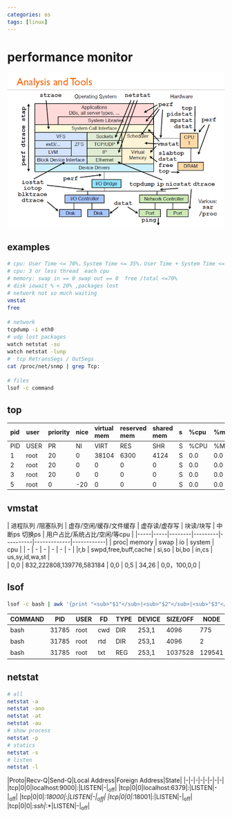 ```yaml
---
categories: os
tags: [linux]    
---
```


# performance monitor
![monitor_tools_linux](/assets/img/monitor_tools_linux.jpg)

## examples
```sh
# cpu: User Time <= 70%，System Time <= 35%，User Time + System Time <= 70%
# cpu: 3 or less thread  each cpu
# memory: swap in == 0 swap out == 0  free /total <=70%	
# disk iowait % < 20% ,packages lost
# network not so much waiting 
vmstat 
free

# network
tcpdump -i eth0
# udp lost packages
watch netstat -su
watch netstat -lunp
#  tcp RetransSegs / OutSegs
cat /proc/net/snmp | grep Tcp:

# files
lsof -c command
```


## top
 
| pid  | user | priority | nice | virtual mem | reserved mem | shared mem | s | %cpu | %mem | total time | command |
| :- | :- | :- | :- | :- | :- | :- | :- | :- | :- | :- | :- |
| PID | USER | PR | NI | VIRT  | RES  | SHR  | S |  %CPU |%MEM |  TIME+   | COMMAND      | 
|  1  | root | 20 |  0 |  38104| 6300 |  4124| S |  0.0  | 0.0 |  1:30.51 | systemd      |                                                                                                                   
|  2  | root | 20 |  0 |      0|  0   |   0  | S |  0.0  | 0.0 |  0:00.44 | kthreadd     |                                                                                                                  
|  3  | root | 20 |  0 |      0|  0   |   0  | S |  0.0  | 0.0 |  0:14.70 | ksoftirqd/0  |                                                                                                               
|  5  | root |  0 |-20 |      0|  0   |   0  | S |  0.0  | 0.0 |  0:00.00 | kworker/0:0H |        

## vmstat

| 进程队列 /阻塞队列 | 虚存/空闲/缓存/文件缓存 | 虚存读/虚存写 | 块读/块写 | 中断ps 切换ps | 用户占比/系统占比/空闲/等cpu |
|-----|-----|--------|---------|----------|-------------|------------|
| proc| memory | swap | io | system | cpu |
| - | - | - | - | - | - |
|r,b | swpd,free,buff,cache | si,so |   bi,bo  | in,cs | us,sy,id,wa,st |        
| 0,0 | 832,222808,139776,583184 | 0,0 | 0,5 | 34,26 | 0,0，100,0,0 |

## lsof
```sh
lsof -c bash | awk '{print "<sub>"$1"</sub>|<sub>"$2"</sub>|<sub>"$3"</sub>|<sub>"$4"</sub>|<sub>"$5"</sub>|<sub>"$6"</sub>|<sub>"$7"</sub>|<sub>"$8"</sub>|<sub>"$9"</sub>"}'
```
COMMAND|PID|USER|FD|TYPE|DEVICE|SIZE/OFF|NODE|NAME|
-|-|-|-|-|-|-|-|-|
bash|31785|root|cwd|DIR|253,1|4096|775|<sub>/root</sub>|
bash|31785|root|rtd|DIR|253,1|4096|2|<sub>/</sub>|
bash|31785|root|txt|REG|253,1|1037528|129541|<sub>/bin/bash</sub>|

## netstat 
```sh
# all
netstat -a 
netstat -ano
netstat -at
netstat -au
# show process
netstat -p
# statics
netstat -s
# listen
netstat -l
```

|Proto|Recv-Q|Send-Q|Local Address|Foreign Address|State|
|-|-|-|-|-|-|-|-|
|tcp|0|0|localhost:9000|*:*|LISTEN|-|<sub>off</sub>|
|tcp|0|0|localhost:6379|*:*|LISTEN|-|<sub>off</sub>|
|tcp|0|0|*:18000|*:*|LISTEN|-|<sub>off</sub>|
|tcp|0|0|*:18001|*:*|LISTEN|-|<sub>off</sub>|
|tcp|0|0|*:ssh|*:*|LISTEN|-|<sub>off</sub>|